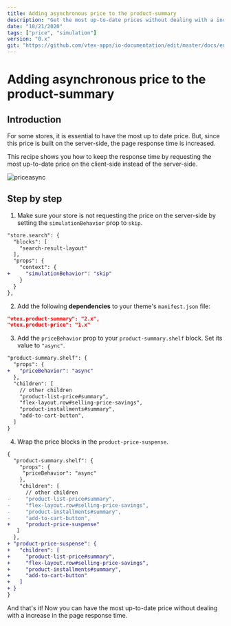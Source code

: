 ```yaml
---
title: Adding asynchronous price to the product-summary
description: "Get the most up-to-date prices without dealing with a increase in the page response time"
date: "10/21/2020"
tags: ["price", "simulation"]
version: "0.x"
git: "https://github.com/vtex-apps/io-documentation/edit/master/docs/en/Recipes/layout/async-price.md"
---
```


# Adding asynchronous price to the product-summary

## Introduction

For some stores, it is essential to have the most up to date price. But, since this price is built on the server-side, the page response time is increased.

This recipe shows you how to keep the response time by requesting the most up-to-date price on the client-side instead of the server-side.

![priceasync](https://user-images.githubusercontent.com/40380674/96735041-85265680-1391-11eb-80e9-2eb35607fd72.gif)

## Step by step

1. Make sure your store is not requesting the price on the server-side by setting the `simulationBehavior` prop to `skip`.

```diff
"store.search": {
  "blocks": [
    "search-result-layout"
  ],
  "props": {
    "context": {
+     "simulationBehavior": "skip"
    }
  }
},
```

2. Add the following **dependencies** to your theme's `manifest.json` file:

```json
"vtex.product-summary": "2.x",
"vtex.product-price": "1.x"
```

3. Add the `priceBehavior` prop to your `product-summary.shelf` block. Set its value to `"async"`.

```diff
"product-summary.shelf": {
  "props": {
+   "priceBehavior": "async"
  },
  "children": [
    // other children
    "product-list-price#summary",
    "flex-layout.row#selling-price-savings",
    "product-installments#summary",
    "add-to-cart-button",
  ]
}
```

4. Wrap the price blocks in the `product-price-suspense`.

```diff
{
  "product-summary.shelf": {
    "props": {
     "priceBehavior": "async"
    },
    "children": [
      // other children
-     "product-list-price#summary",
-     "flex-layout.row#selling-price-savings",
-     "product-installments#summary",
-     "add-to-cart-button",
+     "product-price-suspense"
   ]
  },
+ "product-price-suspense": {
+   "children": [
+     "product-list-price#summary",
+     "flex-layout.row#selling-price-savings",
+     "product-installments#summary",
+     "add-to-cart-button"
+   ]
+ }
}
```

And that's it! Now you can have the most up-to-date price without dealing with a increase in the page response time.
